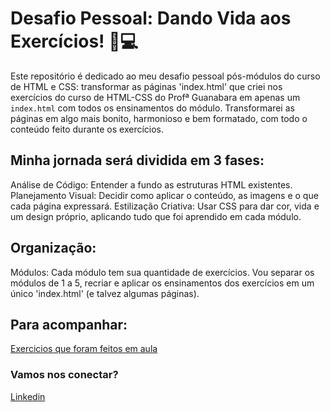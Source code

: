 # Desafio Pessoal: Dando Vida aos Exercícios! 🎨💻
Este repositório é dedicado ao meu desafio pessoal pós-módulos do curso de HTML e CSS: transformar as páginas 'index.html' que criei nos exercícios do curso de HTML-CSS do Profª Guanabara em apenas um `index.html` com todos os ensinamentos do módulo. Transformarei as páginas em algo mais bonito, harmonioso e bem formatado, com todo o conteúdo feito durante os exercícios.

## Minha jornada será dividida em 3 fases:
Análise de Código: Entender a fundo as estruturas HTML existentes.
Planejamento Visual: Decidir como aplicar o conteúdo, as imagens e o que cada página expressará.
Estilização Criativa: Usar CSS para dar cor, vida e um design próprio, aplicando tudo que foi aprendido em cada módulo.

## Organização:
Módulos: Cada módulo tem sua quantidade de exercícios. Vou separar os módulos de 1 a 5, recriar e aplicar os ensinamentos dos exercícios em um único 'index.html' (e talvez algumas páginas).

## Para acompanhar:
[Exercicios que foram feitos em aula](https://github.com/JhonathanPb/html-css)

### Vamos nos conectar?
[Linkedin](https://www.linkedin.com/in/jhonathanpablo)
